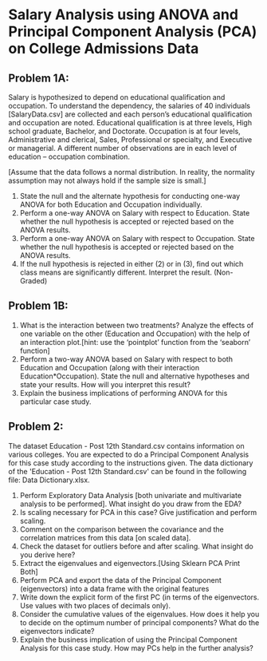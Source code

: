 # Salary Analysis using ANOVA and Principal Component Analysis (PCA) on College Admissions Data

## Problem 1A:

Salary is hypothesized to depend on educational qualification and occupation.
To understand the dependency, the salaries of 40 individuals [SalaryData.csv] are collected and each person’s educational qualification and occupation are noted.
Educational qualification is at three levels, High school graduate, Bachelor, and Doctorate.
Occupation is at four levels, Administrative and clerical, Sales, Professional or specialty, and Executive or managerial.
A different number of observations are in each level of education – occupation combination.

[Assume that the data follows a normal distribution. In reality, the normality assumption may not always hold if the sample size is small.]

1. State the null and the alternate hypothesis for conducting one-way ANOVA for both Education and Occupation individually.
2. Perform a one-way ANOVA on Salary with respect to Education. State whether the null hypothesis is accepted or rejected based on the ANOVA results.
3. Perform a one-way ANOVA on Salary with respect to Occupation. State whether the null hypothesis is accepted or rejected based on the ANOVA results.
4. If the null hypothesis is rejected in either (2) or in (3), find out which class means are significantly different. Interpret the result. (Non-Graded)

## Problem 1B:

1. What is the interaction between two treatments? Analyze the effects of one variable on the other (Education and Occupation) with the help of an interaction plot.[hint: use the ‘pointplot’ function from the ‘seaborn’ function]
2. Perform a two-way ANOVA based on Salary with respect to both Education and Occupation (along with their interaction Education*Occupation). State the null and alternative hypotheses and state your results. How will you interpret this result?
3. Explain the business implications of performing ANOVA for this particular case study.

## Problem 2:

The dataset Education - Post 12th Standard.csv contains information on various colleges.
You are expected to do a Principal Component Analysis for this case study according to the instructions given.
The data dictionary of the 'Education - Post 12th Standard.csv' can be found in the following file: Data Dictionary.xlsx.

1. Perform Exploratory Data Analysis [both univariate and multivariate analysis to be performed].
What insight do you draw from the EDA?
2. Is scaling necessary for PCA in this case? Give justification and perform scaling.
3. Comment on the comparison between the covariance and the correlation matrices from this data [on scaled data].
4. Check the dataset for outliers before and after scaling. What insight do you derive here? 
5. Extract the eigenvalues and eigenvectors.[Using Sklearn PCA Print Both]
6. Perform PCA and export the data of the Principal Component (eigenvectors) into a data frame with the original features
7. Write down the explicit form of the first PC (in terms of the eigenvectors. Use values with two places of decimals only).
8. Consider the cumulative values of the eigenvalues.
How does it help you to decide on the optimum number of principal components?
What do the eigenvectors indicate?
9. Explain the business implication of using the Principal Component Analysis for this case study.
How may PCs help in the further analysis? 
